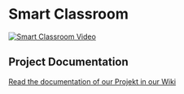 # Smart Classroom 
[![Smart Classroom Video](mss-video.jpg)](https://www.youtube.com/watch?v=LWIsHo5xbl8)

## Project Documentation
[Read the documentation of our Projekt in our Wiki](../../wiki)

